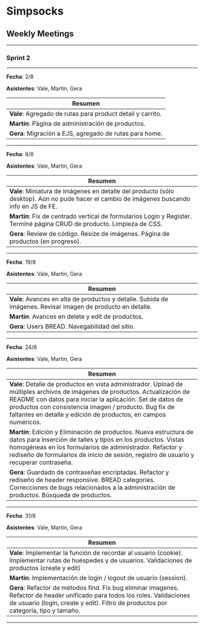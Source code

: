 # Simpsocks

## Weekly Meetings

---
### Sprint 2
---

__Fecha__: 2/8

__Asistentes__: Vale, Martin, Gera

| Resumen |
| -------- |
| __Vale__: Agregado de rutas para product detail y carrito. |
| __Martin__: Página de administración de productos. |
| __Gera__: Migración a EJS, agregado de rutas para home. |

---

__Fecha__: 8/8

__Asistentes__: Vale, Martin, Gera

| Resumen |
| -------- |
| __Vale__: Miniatura de imágenes en detalle del producto (sólo desktop). Aún no pude hacer el cambio de imágenes buscando info en JS de FE. |
| __Martin__: Fix de centrado vertical de formularios Login y Register. Terminé página CRUD de producto. Limpieza de CSS. |
| __Gera__: Review de código. Resize de imágenes. Página de productos (en progreso). |

---

__Fecha__: 19/8

__Asistentes__: Vale, Martin, Gera

| Resumen |
| -------- |
| __Vale__: Avances en alta de productos y detalle. Subida de imágenes. Revisar imagen de producto en detalle. |
| __Martin__: Avances en delete y edit de productos.  |
| __Gera__: Users BREAD. Navegabilidad del sitio. |

---

__Fecha__: 24/8

__Asistentes__: Vale, Martin, Gera

| Resumen |
| -------- |
| __Vale__: Detalle de productos en vista administrador. Upload de múltiples archivos de imágenes de productos. Actualización de README con datos para iniciar la aplicación. Set de datos de productos con consistencia imagen / producto. Bug fix de faltantes en detalle y edición de productos, en campos numéricos. |
| __Martin__: Edición y Eliminación de productos. Nueva estructura de datos para inserción de talles y tipos en los productos. Vistas homogéneas en los formularios de administrador. Refactor y rediseño de formularios de inicio de sesión, registro de usuario y recuperar contraseña. |
| __Gera__: Guardado de contraseñas encriptadas. Refactor y rediseño de header responsive. BREAD categories. Correcciones de bugs relacionados a la administración de productos. Búsqueda de productos. |

---

__Fecha__: 31/8

__Asistentes__: Vale, Martin, Gera

| Resumen |
| -------- |
| __Vale__: Implementar la función de recordar al usuario (cookie). Implementar rutas de huéspedes y de usuarios. Validaciones de productos (create y edit) |
| __Martin__: Implementación de login / logout de usuario (session). |
| __Gera__: Refactor de métodos find. Fix bug eliminar imagenes. Refactor de header unificado para todos los roles. Validaciones de usuario (login, create y edit). Filtro de productos por categoría, tipo y tamaño. |

---